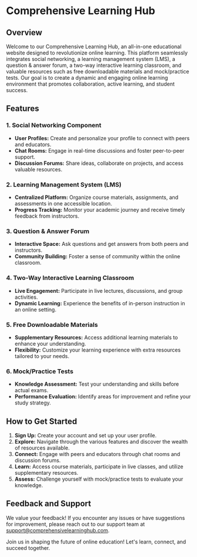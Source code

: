# Comprehensive Learning Hub

## Overview

Welcome to our Comprehensive Learning Hub, an all-in-one educational website designed to revolutionize online learning. This platform seamlessly integrates social networking, a learning management system (LMS), a question & answer forum, a two-way interactive learning classroom, and valuable resources such as free downloadable materials and mock/practice tests. Our goal is to create a dynamic and engaging online learning environment that promotes collaboration, active learning, and student success.

## Features

### 1. **Social Networking Component**
   - **User Profiles:** Create and personalize your profile to connect with peers and educators.
   - **Chat Rooms:** Engage in real-time discussions and foster peer-to-peer support.
   - **Discussion Forums:** Share ideas, collaborate on projects, and access valuable resources.

### 2. **Learning Management System (LMS)**
   - **Centralized Platform:** Organize course materials, assignments, and assessments in one accessible location.
   - **Progress Tracking:** Monitor your academic journey and receive timely feedback from instructors.

### 3. **Question & Answer Forum**
   - **Interactive Space:** Ask questions and get answers from both peers and instructors.
   - **Community Building:** Foster a sense of community within the online classroom.

### 4. **Two-Way Interactive Learning Classroom**
   - **Live Engagement:** Participate in live lectures, discussions, and group activities.
   - **Dynamic Learning:** Experience the benefits of in-person instruction in an online setting.

### 5. **Free Downloadable Materials**
   - **Supplementary Resources:** Access additional learning materials to enhance your understanding.
   - **Flexibility:** Customize your learning experience with extra resources tailored to your needs.

### 6. **Mock/Practice Tests**
   - **Knowledge Assessment:** Test your understanding and skills before actual exams.
   - **Performance Evaluation:** Identify areas for improvement and refine your study strategy.

## How to Get Started

1. **Sign Up:** Create your account and set up your user profile.
2. **Explore:** Navigate through the various features and discover the wealth of resources available.
3. **Connect:** Engage with peers and educators through chat rooms and discussion forums.
4. **Learn:** Access course materials, participate in live classes, and utilize supplementary resources.
5. **Assess:** Challenge yourself with mock/practice tests to evaluate your knowledge.

## Feedback and Support

We value your feedback! If you encounter any issues or have suggestions for improvement, please reach out to our support team at support@comprehensivelearninghub.com.

Join us in shaping the future of online education! Let's learn, connect, and succeed together.
